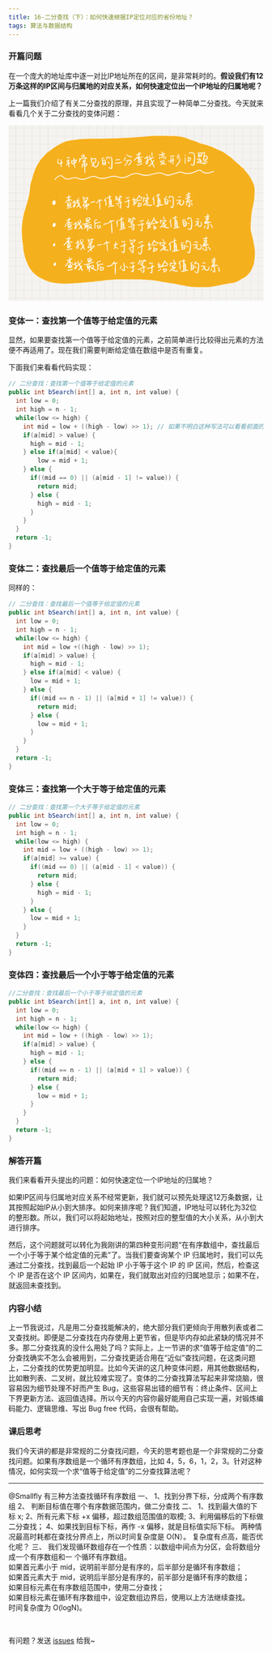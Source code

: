 ```yaml
---
title: 16-二分查找（下）：如何快速根据IP定位对应的省份地址？
tags: 算法与数据结构
---
```


### 开篇问题

在一个庞大的地址库中逐一对比IP地址所在的区间，是非常耗时的。**假设我们有12万条这样的IP区间与归属地的对应关系，如何快速定位出一个IP地址的归属地呢？**

上一篇我们介绍了有关二分查找的原理，并且实现了一种简单二分查找。今天就来看看几个关于二分查找的变体问题：

![binarySearchVariant](/images/algorithm/binarySearchVariant.png)

### 变体一：查找第一个值等于给定值的元素

显然，如果要查找第一个值等于给定值的元素，之前简单进行比较得出元素的方法便不再适用了。现在我们需要判断给定值在数组中是否有重复。

下面我们来看看代码实现：

```java
// 二分查找：查找第一个值等于给定值的元素
public int bSearch(int[] a, int n, int value) {
  int low = 0;
  int high = n - 1;
  while(low <= high) {
    int mid = low + ((high - low) >> 1); // 如果不明白这种写法可以看看前面的一篇文章
    if(a[mid] > value) {
      high = mid - 1;
    } else if(a[mid] < value){
        low = mid + 1;
    } else {
      if((mid == 0) || (a[mid - 1] != value)) {
        return mid;
      } else {
        high = mid - 1;
      }
    }
  }
  return -1;
}
```

### 变体二：查找最后一个值等于给定值的元素

同样的：

```java
// 二分查找：查找最后一个值等于给定值的元素
public int bSearch(int[] a, int n, int value) {
  int low = 0;
  int high = n - 1;
  while(low <= high) {
    int mid = low +((high - low) >> 1);
    if(a[mid] > value) {
      high = mid - 1;
    } else if(a[mid] < value) {
      low = mid + 1;
    } else {
      if((mid == n - 1) || (a[mid + 1] != value)) {
        return mid;
      } else {
        low = mid + 1;
      }
    }
  }
  return -1;
}
```

### 变体三：查找第一个大于等于给定值的元素

```java
// 二分查找：查找第一个大于等于给定值的元素
public int bSearch(int[] a, int n, int value) {
  int low = 0;
  int high = n - 1;
  while(low <= high) {
    int mid = low + ((high - low) >> 1);
    if(a[mid] >= value) {
      if((mid == 0) || (a[mid - 1] < value)) {
        return mid;
      } else {
        high = mid - 1;
      }
    } else {
      low = mid + 1;
    }
  }
  return -1;
}
```

### 变体四：查找最后一个小于等于给定值的元素

```java
//二分查找：查找最后一个小于等于给定值的元素
public int bSearch(int[] a, int n, int value) {
  int low = 0;
  int high = n - 1;
  while(low <= high) {
    int mid = low + ((high - low) >> 1);
    if(a[mid] > value) {
      high = mid - 1;
    } else {
      if((mid == n - 1) || (a[mid + 1] > value)) {
        return mid;
      } else {
        low = mid + 1;
      }
    }
  }
  return -1;
}
```

### 解答开篇

我们来看看开头提出的问题：如何快速定位一个IP地址的归属地？

如果IP区间与归属地对应关系不经常更新，我们就可以预先处理这12万条数据，让其按照起始IP从小到大排序。如何来排序呢？我们知道，IP地址可以转化为32位的整形数。所以，我们可以将起始地址，按照对应的整型值的大小关系，从小到大进行排序。

然后，这个问题就可以转化为我刚讲的第四种变形问题“在有序数组中，查找最后一个小于等于某个给定值的元素”了。当我们要查询某个 IP 归属地时，我们可以先通过二分查找，找到最后一个起始 IP 小于等于这个 IP 的 IP 区间，然后，检查这个 IP 是否在这个 IP 区间内，如果在，我们就取出对应的归属地显示；如果不在，就返回未查找到。

### 内容小结

上一节我说过，凡是用二分查找能解决的，绝大部分我们更倾向于用散列表或者二叉查找树。即便是二分查找在内存使用上更节省，但是毕内存如此紧缺的情况并不多。那二分查找真的没什么用处了吗？实际上，上一节讲的求“值等于给定值”的二分查找确实不怎么会被用到，二分查找更适合用在“近似”查找问题，在这类问题上，二分查找的优势更加明显。比如今天讲的这几种变体问题，用其他数据结构，比如散列表、二叉树，就比较难实现了。变体的二分查找算法写起来非常烧脑，很容易因为细节处理不好而产生 Bug，这些容易出错的细节有：终止条件、区间上下界更新方法、返回值选择。所以今天的内容你最好能用自己实现一遍，对锻炼编码能力、逻辑思维、写出 Bug free 代码，会很有帮助。

### 课后思考

我们今天讲的都是非常规的二分查找问题，今天的思考题也是一个非常规的二分查找问题。如果有序数组是一个循环有序数组，比如 4，5，6，1，2，3。针对这种情况，如何实现一个求“值等于给定值”的二分查找算法呢？

---
@Smallfly
有三种方法查找循环有序数组
一、
1、找到分界下标，分成两个有序数组
2、 判断目标值在哪个有序数据范围内，做二分查找
二、
1、找到最大值的下标 x;
2、所有元素下标 +x 偏移，超过数组范围值的取模;
3、利用偏移后的下标做二分查找；
4、如果找到目标下标，再作 -x 偏移，就是目标值实际下标。
两种情况最高时耗都在查找分界点上，所以时间复杂度是 O(N）。
复杂度有点高，能否优化呢？
三、
我们发现循环数组存在一个性质：以数组中间点为分区，会将数组分成一个有序数组和一
个循环有序数组。  
如果首元素小于 mid，说明前半部分是有序的，后半部分是循环有序数组；  
如果首元素大于 mid，说明后半部分是有序的，前半部分是循环有序的数组；  
如果目标元素在有序数组范围中，使用二分查找；  
如果目标元素在循环有序数组中，设定数组边界后，使用以上方法继续查找。  
时间复杂度为 O(logN)。  

<br>

有问题？发送 [issues](http://syt-honey.github.io/about/) 给我~
